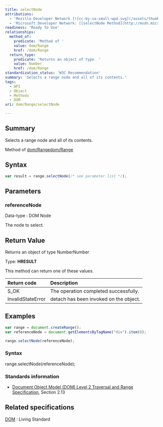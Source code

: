 ```yaml
---
title: selectNode
attributions:
  - 'Mozilla Developer Network [![cc-by-sa-small-wpd.svg](/assets/thumb/8/8c/cc-by-sa-small-wpd.svg/120px-cc-by-sa-small-wpd.svg.png)](http://creativecommons.org/licenses/by-sa/3.0/us/): [[Range.selectNode](https://developer.mozilla.org/en-US/docs/Web/API/Range.selectNode) Article]'
  - 'Microsoft Developer Network: [[selectNode Method](http://msdn.microsoft.com/en-us/library/ie/ff975446(v=vs.85).aspx) Article]'
readiness: 'Ready to Use'
relationships:
  method_of:
    predicate: 'Method of '
    value: dom/Range
    href: /dom/Range
  return_type:
    predicate: 'Returns an object of type  '
    value: Number
    href: /dom/Range
standardization_status: 'W3C Recommendation'
summary: 'Selects a range node and all of its contents.'
tags:
  - API
  - Object
  - Methods
  - DOM
uri: dom/Range/selectNode

---
```

## <span>Summary</span>

Selects a range node and all of its contents.

Method of [dom/Range](/dom/Range)[dom/Range](/dom/Range)

## <span>Syntax</span>

``` js
var result = range.selectNode(/* see parameter list */);
```

## <span>Parameters</span>

### <span>referenceNode</span>

 Data-type
:   DOM Node

 The node to select.

## <span>Return Value</span>

Returns an object of type NumberNumber

Type: **HRESULT**

This method can return one of these values.

|Return code|Description|
|:----------|:----------|
|S\_OK|The operation completed successfully.|
|InvalidStateError|detach has been invoked on the object.|

## <span>Examples</span>

``` js
var range = document.createRange();
var referenceNode = document.getElementsByTagName("div").item(0);

range.selectNode(referenceNode);
```

### <span>Syntax</span>

range.selectNode(referenceNode);

### <span>Standards information</span>

-   [Document Object Model (DOM) Level 2 Traversal and Range Specification](http://go.microsoft.com/fwlink/p/?linkid=182712), Section 2.13

## <span>Related specifications</span>

[DOM](http://dom.spec.whatwg.org/#dom-range-selectnode)
:   Living Standard
